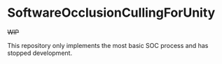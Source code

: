 # SoftwareOcclusionCullingForUnity

~~WIP~~

This repository only implements the most basic SOC process and has stopped development.
